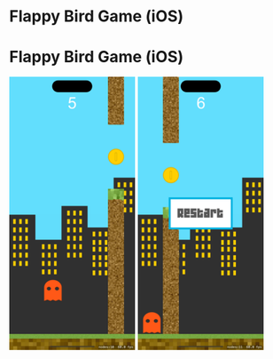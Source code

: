 # Flappy Bird Game (iOS)

# Flappy Bird Game (iOS)

<div style="display: flex; flex-direction: row;">
  <img src="https://github.com/ibnesina/Flappy-Bird-iOS-Game-/blob/main/Simulator%20Screenshot%20-%20iPhone%2015%20Pro%20-%202024-04-19%20at%2011.43.57.png" alt="Gameplay Screenshot" style="width: 45%; margin-right: 5px;">
  <img src="https://github.com/ibnesina/Flappy-Bird-iOS-Game-/blob/main/Simulator%20Screenshot%20-%20iPhone%2015%20Pro%20-%202024-04-19%20at%2011.44.47.png" alt="Game Over Screenshot" style="width: 45%;">
</div>
